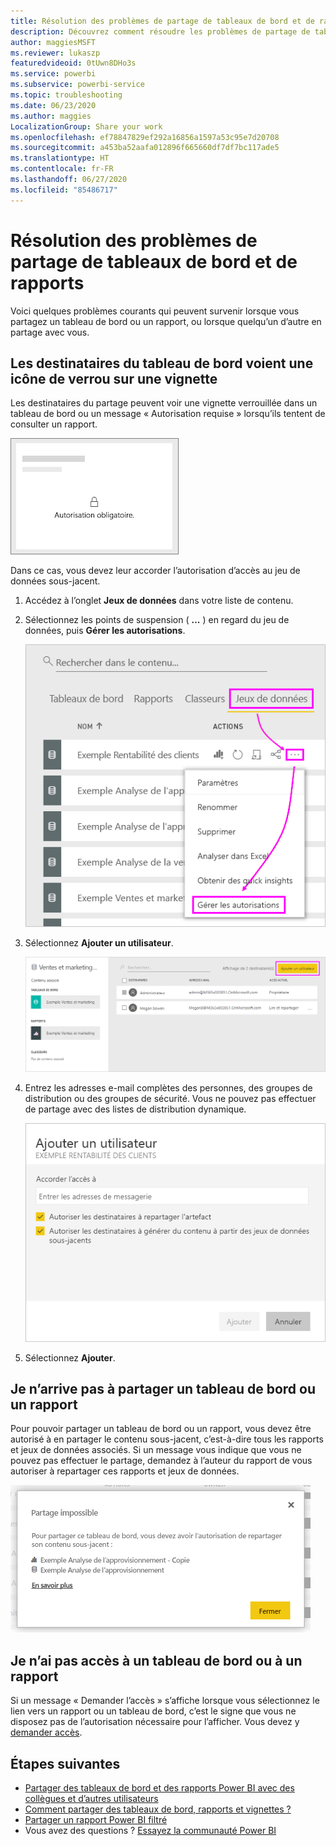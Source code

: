 ```yaml
---
title: Résolution des problèmes de partage de tableaux de bord et de rapports
description: Découvrez comment résoudre les problèmes de partage de tableaux de bord et de rapports Power BI avec des collègues qui font partie ou non de votre organisation.
author: maggiesMSFT
ms.reviewer: lukaszp
featuredvideoid: 0tUwn8DHo3s
ms.service: powerbi
ms.subservice: powerbi-service
ms.topic: troubleshooting
ms.date: 06/23/2020
ms.author: maggies
LocalizationGroup: Share your work
ms.openlocfilehash: ef78847829ef292a16856a1597a53c95e7d20708
ms.sourcegitcommit: a453ba52aafa012896f665660df7df7bc117ade5
ms.translationtype: HT
ms.contentlocale: fr-FR
ms.lasthandoff: 06/27/2020
ms.locfileid: "85486717"
---
```

# <a name="troubleshoot-sharing-dashboards-and-reports"></a>Résolution des problèmes de partage de tableaux de bord et de rapports

Voici quelques problèmes courants qui peuvent survenir lorsque vous partagez un tableau de bord ou un rapport, ou lorsque quelqu’un d’autre en partage avec vous. 

## <a name="dashboard-recipients-see-a-lock-icon-in-a-tile"></a>Les destinataires du tableau de bord voient une icône de verrou sur une vignette

Les destinataires du partage peuvent voir une vignette verrouillée dans un tableau de bord ou un message « Autorisation requise » lorsqu’ils tentent de consulter un rapport.

![Vignette verrouillée Power BI](media/service-share-dashboards/power-bi-locked_tile_small.png)

Dans ce cas, vous devez leur accorder l’autorisation d’accès au jeu de données sous-jacent.

1. Accédez à l’onglet **Jeux de données** dans votre liste de contenu.

1. Sélectionnez les points de suspension ( **...** ) en regard du jeu de données, puis **Gérer les autorisations**.

    ![Gérer les autorisations](media/service-share-dashboards/power-bi-sharing-manage-permissions.png)

1. Sélectionnez **Ajouter un utilisateur**.

    ![Sélectionnez Ajouter un utilisateur](media/service-share-dashboards/power-bi-share-dataset-add-user.png)

1. Entrez les adresses e-mail complètes des personnes, des groupes de distribution ou des groupes de sécurité. Vous ne pouvez pas effectuer de partage avec des listes de distribution dynamique.

    ![Ajoutez les adresses e-mail](media/service-share-dashboards/power-bi-add-user-dataset.png)

1. Sélectionnez **Ajouter**.

## <a name="i-cant-share-a-dashboard-or-report"></a>Je n’arrive pas à partager un tableau de bord ou un rapport

Pour pouvoir partager un tableau de bord ou un rapport, vous devez être autorisé à en partager le contenu sous-jacent, c’est-à-dire tous les rapports et jeux de données associés. Si un message vous indique que vous ne pouvez pas effectuer le partage, demandez à l’auteur du rapport de vous autoriser à repartager ces rapports et jeux de données.

![Message « Impossible de partager »](media/service-share-dashboards/power-bi-sharing-unable-to-share.png)

## <a name="i-dont-have-access-to-a-dashboard-or-report"></a>Je n’ai pas accès à un tableau de bord ou à un rapport

Si un message « Demander l’accès » s’affiche lorsque vous sélectionnez le lien vers un rapport ou un tableau de bord, c’est le signe que vous ne disposez pas de l’autorisation nécessaire pour l’afficher. Vous devez y [demander accès](service-request-access.md).

## <a name="next-steps"></a>Étapes suivantes

- [Partager des tableaux de bord et des rapports Power BI avec des collègues et d’autres utilisateurs](service-share-dashboards.md)
- [Comment partager des tableaux de bord, rapports et vignettes ?](service-how-to-collaborate-distribute-dashboards-reports.md)
-  [Partager un rapport Power BI filtré](service-share-reports.md)
- Vous avez des questions ? [Essayez la communauté Power BI](https://community.powerbi.com/)
